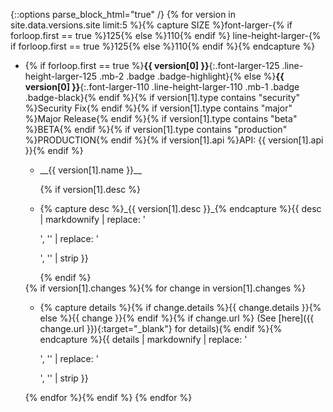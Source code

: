 {::options parse_block_html="true" /}
{% for version in site.data.versions.site limit:5 %}{% capture SIZE %}font-larger-{% if forloop.first == true %}125{% else %}110{% endif %} line-height-larger-{% if forloop.first == true %}125{% else %}110{% endif %}{% endcapture %}
+ {% if forloop.first == true %}**{{ version[0] }}**{:.font-larger-125 .line-height-larger-125 .mb-2 .badge .badge-highlight}{% else %}**{{ version[0] }}**{:.font-larger-110 .line-height-larger-110 .mb-1 .badge .badge-black}{% endif %}{% if version[1].type contains "security" %}<span class="badge badge-danger ml-2 {{ SIZE }}">Security Fix</span>{% endif %}{% if version[1].type contains "major" %}<span class="badge badge-dark ml-2 {{ SIZE }}">Major Release</span>{% endif %}{% if version[1].type contains "beta" %}<span title="Beta Release" class="badge badge-warning ml-2 {{ SIZE }}">BETA</span>{% endif %}{% if version[1].type contains "production" %}<span title="Production Release" class="badge badge-success ml-2 {{ SIZE }}">PRODUCTION</span>{% endif %}{% if version[1].api %}<span class="badge badge-primary ml-2 {{ SIZE }}">API: {{ version[1].api }}</span>{% endif %}
  - <p class="m-0 text-white">__{{ version[1].name }}__</p>{% if version[1].desc %}
  - <p class="m-0">{% capture desc %}_{{ version[1].desc }}_{% endcapture %}{{ desc | markdownify | replace: '<p>', '' | replace: '</p>', '' | strip }}</p>{% endif %}
  {% if version[1].changes %}{% for change in version[1].changes %}
    * <p class="m-0{% if forloop.last %} pb-2{% endif %}">{% capture details %}{% if change.details %}{{ change.details }}{% else %}{{ change }}{% endif %}{% if change.url %} (See [here]({{ change.url }}){:target="_blank"} for details){% endif %}{% endcapture %}{{ details | markdownify | replace: '<p>', '' | replace: '</p>', '' | strip }}</p>
  {% endfor %}{% endif %}
{% endfor %}